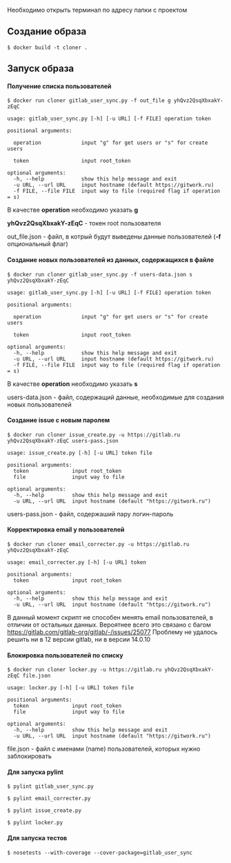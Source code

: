 Необходимо открыть терминал по адресу папки с проектом

## Создание образа

`$ docker build -t cloner .`

## Запуск образа

#### Получение списка пользователей
`$ docker run cloner gitlab_user_sync.py -f out_file g yhQvz2QsqXbxakY-zEqC`

    usage: gitlab_user_sync.py [-h] [-u URL] [-f FILE] operation token
    
    positional arguments:
      
      operation             input "g" for get users or "s" for create users
      
      token                 input root_token
    
    optional arguments:
      -h, --help            show this help message and exit
      -u URL, --url URL     input hostname (default https://gitwork.ru)
      -f FILE, --file FILE  input way to file (required flag if operation = s)
      
В качестве **operation** необходимо указать **g**

**yhQvz2QsqXbxakY-zEqC**  - токен root пользователя

out_file.json - файл, в котрый будут выведены данные пользователей (**-f** опциональный флаг)

#### Создание новых пользователей из данных, содержащихся в файле
`$ docker run cloner gitlab_user_sync.py -f users-data.json s yhQvz2QsqXbxakY-zEqC`

    usage: gitlab_user_sync.py [-h] [-u URL] [-f FILE] operation token
    
    positional arguments:
      
      operation             input "g" for get users or "s" for create users
      
      token                 input root_token
    
    optional arguments:
      -h, --help            show this help message and exit
      -u URL, --url URL     input hostname (default https://gitwork.ru)
      -f FILE, --file FILE  input way to file (required flag if operation = s)

В качестве **operation** необходимо указать **s**

users-data.json - файл, содержащий данные, необходимые для создания новых пользователей

#### Создание issue с новым паролем
`$ docker run cloner issue_create.py -u https://gitlab.ru yhQvz2QsqXbxakY-zEqC users-pass.json`

    usage: issue_create.py [-h] [-u URL] token file
    
    positional arguments:
      token              input root_token
      file               input way to file
    
    optional arguments:
      -h, --help         show this help message and exit
      -u URL, --url URL  input hostname (default "https://gitwork.ru")

users-pass.json - файл, содержаший пару логин-пароль

#### Корректировка email у пользователей
`$ docker run cloner email_correcter.py -u https://gitlab.ru yhQvz2QsqXbxakY-zEqC`

    usage: email_correcter.py [-h] [-u URL] token
    
    positional arguments:
      token              input root_token
    
    optional arguments:
      -h, --help         show this help message and exit
      -u URL, --url URL  input hostname (default "https://gitwork.ru")
      
В данный момент скрипт не способен менять email пользователей, в отличии от остальных данных.
Вероятнее всего это связано с багом https://gitlab.com/gitlab-org/gitlab/-/issues/25077
Проблему не удалось решить ни в 12 версии gitlab, ни в версии 14.0.10
      
#### Блокировка пользователей по списку
`$ docker run cloner locker.py -u https://gitlab.ru yhQvz2QsqXbxakY-zEqC file.json`

    usage: locker.py [-h] [-u URL] token file
    
    positional arguments:
      token              input root_token
      file               input way to file
    
    optional arguments:
      -h, --help         show this help message and exit
      -u URL, --url URL  input hostname (default "https://gitwork.ru")

file.json - файл с именами (name) пользователей, которых нужно заблокировать


#### Для запуска pylint
`$ pylint gitlab_user_sync.py`

`$ pylint email_correcter.py`

`$ pylint issue_create.py`

`$ pylint locker.py`

#### Для запуска тестов
`$ nosetests --with-coverage --cover-package=gitlab_user_sync`